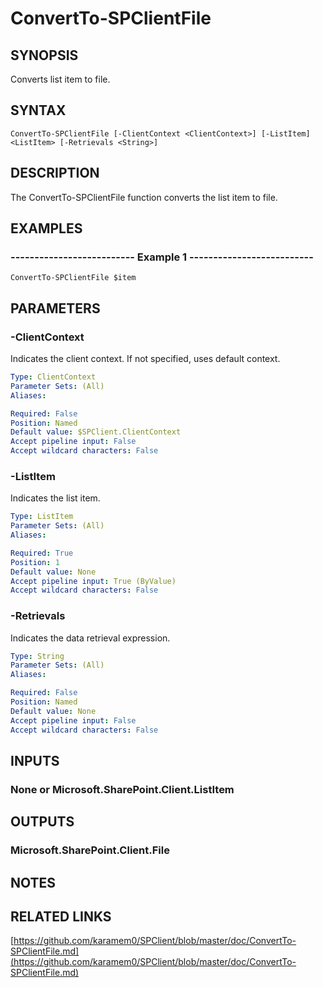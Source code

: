 # ConvertTo-SPClientFile

## SYNOPSIS
Converts list item to file.

## SYNTAX

```
ConvertTo-SPClientFile [-ClientContext <ClientContext>] [-ListItem] <ListItem> [-Retrievals <String>]
```

## DESCRIPTION
The ConvertTo-SPClientFile function converts the list item to file.

## EXAMPLES

### -------------------------- Example 1 --------------------------
```
ConvertTo-SPClientFile $item
```

## PARAMETERS

### -ClientContext
Indicates the client context.
If not specified, uses default context.

```yaml
Type: ClientContext
Parameter Sets: (All)
Aliases: 

Required: False
Position: Named
Default value: $SPClient.ClientContext
Accept pipeline input: False
Accept wildcard characters: False
```

### -ListItem
Indicates the list item.

```yaml
Type: ListItem
Parameter Sets: (All)
Aliases: 

Required: True
Position: 1
Default value: None
Accept pipeline input: True (ByValue)
Accept wildcard characters: False
```

### -Retrievals
Indicates the data retrieval expression.

```yaml
Type: String
Parameter Sets: (All)
Aliases: 

Required: False
Position: Named
Default value: None
Accept pipeline input: False
Accept wildcard characters: False
```

## INPUTS

### None or Microsoft.SharePoint.Client.ListItem

## OUTPUTS

### Microsoft.SharePoint.Client.File

## NOTES

## RELATED LINKS

[https://github.com/karamem0/SPClient/blob/master/doc/ConvertTo-SPClientFile.md](https://github.com/karamem0/SPClient/blob/master/doc/ConvertTo-SPClientFile.md)

